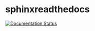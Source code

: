 # sphinxreadthedocs
[![Documentation Status](https://readthedocs.org/projects/sphinxreadthedocstut/badge/?version=latest)](https://sphinxreadthedocstut.readthedocs.io/en/latest/?badge=latest)
